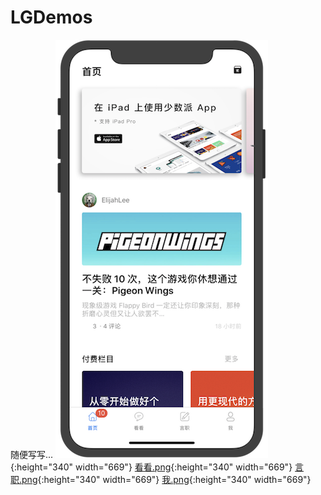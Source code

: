 # LGDemos
随便写写...
![首页.png](https://github.com/HuPingKang/LGDemos/blob/master/clips/home.png){:height="340" width="669"}
[看看.png](https://github.com/HuPingKang/LGDemos/blob/master/clips/video.png){:height="340" width="669"}
[言职.png](https://github.com/HuPingKang/LGDemos/blob/master/clips/work.png){:height="340" width="669"}
[我.png](https://github.com/HuPingKang/LGDemos/blob/master/clips/mine.png){:height="340" width="669"}

